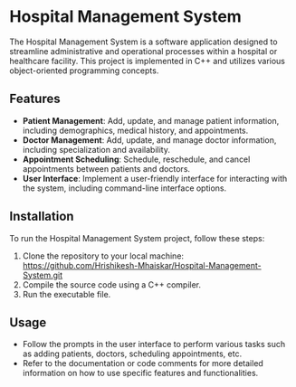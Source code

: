 # Hospital Management System

The Hospital Management System is a software application designed to streamline administrative and operational processes within a hospital or healthcare facility. This project is implemented in C++ and utilizes various object-oriented programming concepts.

## Features

- **Patient Management**: Add, update, and manage patient information, including demographics, medical history, and appointments.
- **Doctor Management**: Add, update, and manage doctor information, including specialization and availability.
- **Appointment Scheduling**: Schedule, reschedule, and cancel appointments between patients and doctors.
- **User Interface**: Implement a user-friendly interface for interacting with the system, including command-line interface options.

## Installation

To run the Hospital Management System project, follow these steps:

1. Clone the repository to your local machine: https://github.com/Hrishikesh-Mhaiskar/Hospital-Management-System.git
2. Compile the source code using a C++ compiler.
3. Run the executable file.


## Usage

- Follow the prompts in the user interface to perform various tasks such as adding patients, doctors, scheduling appointments, etc.
- Refer to the documentation or code comments for more detailed information on how to use specific features and functionalities.